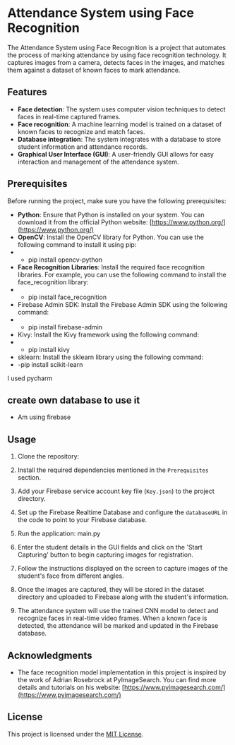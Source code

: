 # Attendance System using Face Recognition

The Attendance System using Face Recognition is a project that automates the process of marking attendance by using face recognition technology. It captures images from a camera, detects faces in the images, and matches them against a dataset of known faces to mark attendance.

## Features

- **Face detection**: The system uses computer vision techniques to detect faces in real-time captured frames.
- **Face recognition**: A machine learning model is trained on a dataset of known faces to recognize and match faces.
- **Database integration**: The system integrates with a database to store student information and attendance records.
- **Graphical User Interface (GUI)**: A user-friendly GUI allows for easy interaction and management of the attendance system.

## Prerequisites

Before running the project, make sure you have the following prerequisites:

- **Python**: Ensure that Python is installed on your system. You can download it from the official Python website: [https://www.python.org/](https://www.python.org/)
- **OpenCV**: Install the OpenCV library for Python. You can use the following command to install it using pip:
- - pip install opencv-python
- **Face Recognition Libraries**: Install the required face recognition libraries. For example, you can use the following command to install the face_recognition library:
- - pip install face_recognition
- Firebase Admin SDK: Install the Firebase Admin SDK using the following command:
- - pip install firebase-admin
- Kivy: Install the Kivy framework using the following command:
- - pip install kivy
- sklearn: Install the sklearn library using the following command:
- -pip install scikit-learn 

I used pycharm 
## create own database to use it
 - Am using firebase
## Usage

1. Clone the repository:

2. Install the required dependencies mentioned in the `Prerequisites` section.

3. Add your Firebase service account key file (`Key.json`) to the project directory.

4. Set up the Firebase Realtime Database and configure the `databaseURL` in the code to point to your Firebase database.

5. Run the application: main.py

6. Enter the student details in the GUI fields and click on the 'Start Capturing' button to begin capturing images for registration.

7. Follow the instructions displayed on the screen to capture images of the student's face from different angles.

8. Once the images are captured, they will be stored in the dataset directory and uploaded to Firebase along with the student's information.

9. The attendance system will use the trained CNN model to detect and recognize faces in real-time video frames. When a known face is detected, the attendance will be marked and updated in the Firebase database.

## Acknowledgments

- The face recognition model implementation in this project is inspired by the work of Adrian Rosebrock at PyImageSearch. You can find more details and tutorials on his website: [https://www.pyimagesearch.com/](https://www.pyimagesearch.com/)

## License

This project is licensed under the [MIT License](LICENSE).

